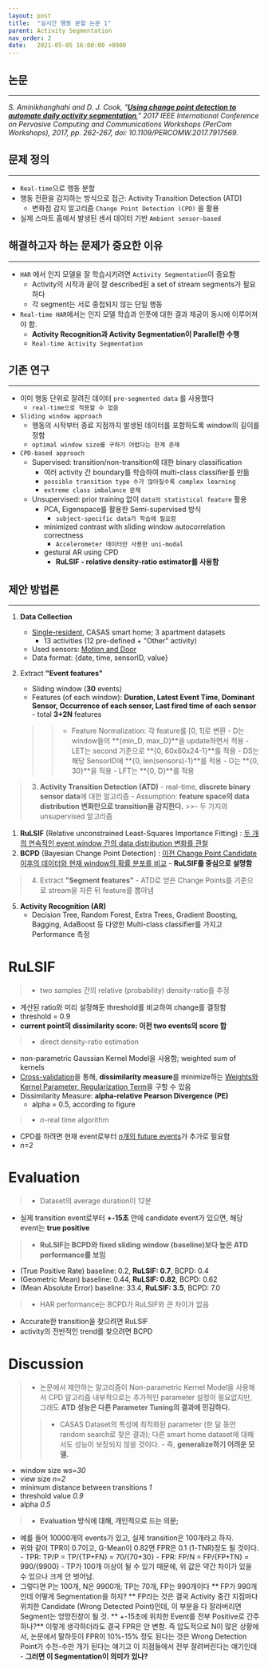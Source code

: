 ```yaml
---
layout: post
title:  "실시간 행동 분할 논문 1"
parent: Activity Segmentation
nav_order: 2
date:   2021-05-05 16:00:00 +0900
---
```


## 논문
---
_S. Aminikhanghahi and D. J. Cook, "[**Using change point detection to automate daily activity segmentation**]," 2017 IEEE International Conference on Pervasive Computing and Communications Workshops (PerCom Workshops), 2017, pp. 262-267, doi: 10.1109/PERCOMW.2017.7917569._

[**Using change point detection to automate daily activity segmentation**]: https://ieeexplore.ieee.org/document/7917569

## 문제 정의
---
* `Real-time`으로 행동 분할
* 행동 전환을 감지하는 방식으로 접근: Activity Transition Detection (ATD)
  * 변화점 감지 알고리즘 `Change Point Detection (CPD)` 을 활용 
* 실제 스마트 홈에서 발생된 센서 데이터 기반 `Ambient sensor-based`

## 해결하고자 하는 문제가 중요한 이유
---
* `HAR` 에서 인지 모델을 잘 학습시키려면 `Activity Segmentation`이 중요함
  * Activity의 시작과 끝이 잘 described된 a set of stream segments가 필요하다
  * 각 segment는 서로 중첩되지 않는 단일 행동
* `Real-time HAR`에서는 인지 모델 학습과 인풋에 대한 결과 제공이 동시에 이루어져야 함. 
  * **Activity Recognition과 Activity Segmentation이 Parallel한 수행**
  * `Real-time Activity Segmentation`

## 기존 연구
---
* 이미 행동 단위로 잘려진 데이터 `pre-segmented data` 를 사용했다
  * `real-time으로 적용할 수 없음`
* `Sliding window approach`
  * 행동의 시작부터 종료 지점까지 발생된 데이터를 포함하도록 window의 길이를 정함
  * `optimal window size를 구하기 어렵다는 한계 존재`
* `CPD-based approach` 
  * Supervised: transition/non-transition에 대한 binary classification
    * 여러 activity 간 boundary를 학습하여 multi-class classifier를 만듦
    * `possible transition type 수가 많아질수록 complex learning`
    * `extreme class imbalance 문제`
  * Unsupervised: prior training 없이 `data의 statistical feature` 활용
      * PCA, Eigenspace를 활용한 Semi-supervised 방식 
        * `subject-specific data가 학습에 필요함`
      * minimized contrast with sliding window autocorrelation correctness
        * `Accelerometer 데이터만 사용한 uni-modal`
      * gestural AR using CPD
        * **RuLSIF - relative density-ratio estimator를 사용함**
    
    
## 제안 방법론
---
1. **Data Collection**
	- <u>Single-resident</u>, CASAS smart home; 3 apartment datasets
      - 13 activities (12 pre-defined + "Other" activity)
    - Used sensors: <u>Motion and Door</u>
    - Data format: {date, time, sensorID, value}
    
2. Extract **"Event features"**
	- Sliding window (**30** events)
    - Features (of each window): **Duration, Latest Event Time, Dominant Sensor, Occurrence of each sensor, Last fired time of each sensor**
          - total **3+2N** features
    >> - Feature Normalization: 각 feature를 [0, 1]로 변환
          - D는 window들의 **{min_D, max_D}**을 update하면서 적용
          - LET는 second 기준으로 **{0, 60x60x24-1}**를 적용
          - DS는 해당 SensorID에 **{0, len(sensors)-1}**를 적용
          - O는 **{0, 30}**을 적용
          - LFT는 **{0, D}**를 적용
          
> 3. **Activity Transition Detection (ATD)**
    - real-time, **discrete binary sensor data**에 대한 알고리즘
    - Assumption: **feature space의 data distribution 변화만으로 transition을 감지한다.**
    >>- 두 가지의 unsupervised 알고리즘
  1) **RuLSIF** (Relative unconstrained Least-Squares Importance Fitting)
  	: <u>두 개의 연속적인 event window 간의 data distribution 변화를 관찰 </u>
  2) **BCPD** (Bayesian Change Point Detection)
  	: <u>이전 Change Point Candidate 이후의 데이터와 현재 window의 확률 분포를 비교</u>
    - **RuLSIF를 중심으로 설명함**
    
> 4. Extract **"Segment features"**
	- ATD로 얻은 Change Points를 기준으로 stream을 자른 뒤 feature를 뽑아냄
5. **Activity Recognition (AR)**
	- Decision Tree, Random Forest, Extra Trees, Gradient Boosting, Bagging, AdaBoost 등 다양한 Multi-class classifier를 가지고 Performance 측정


# RuLSIF
>* two samples 간의 relative (probability) density-ratio를 추정
  - 계산된 ratio와 미리 설정해둔 threshold를 비교하여 change를 결정함
  - threshold = 0.9
  - **current point의 dissimilarity score: 이전 two events의 score 합**
  
>* direct density-ratio estimation
  - non-parametric Gaussian Kernel Model을 사용함; weighted sum of kernels
  - <u>Cross-validation</u>을 통해, **dissimilarity measure**를 minimize하는 <u>Weights와 Kernel Parameter, Regularization Term</u>을 구할 수 있음
  - Dissimilarity Measure: **alpha-relative Pearson Divergence (PE)**
  	- alpha = 0.5, according to figure
    
>* *n*-real time algorithm
  - CPD를 하려면 현재 event로부터 <u>*n*개의 future events</u>가 추가로 필요함
  - *n*=2
  
# Evaluation
>* Dataset의 average duration이 12분
  - 실제 transition event로부터 **+-15초** 안에 candidate event가 있으면, 해당 event는 **true positive**
  
>* **RuLSIF는 BCPD와 fixed sliding window (baseline)보다 높은 ATD performance를 보임**
  - (True Positive Rate) baseline: 0.2, **RuLSIF: 0.7**, BCPD: 0.4
  - (Geometric Mean) baseline: 0.44, **RuLSIF: 0.82**, BCPD: 0.62
  - (Mean Absolute Error) baseline: 33.4, **RuLSIF: 3.5**, BCPD: 7.0

> * HAR performance는 BCPD가 RuLSIF와 큰 차이가 없음
  - Accurate한 transition을 찾으려면 RuLSIF
  - activity의 전반적인 trend를 찾으려면 BCPD
  
# Discussion
>* 논문에서 제안하는 알고리즘이 Non-parametric Kernel Model을 사용해서 CPD 알고리즘 내부적으로는 추가적인 parameter 설정이 필요없지만, 그래도 **ATD 성능은 다른 Parameter Tuning의 결과에 민감하다.**
>>* CASAS Dataset의 특성에 최적화된 parameter (한 달 동안 random search로 찾은 결과); 다른 smart home dataset에 대해서도 성능이 보장되지 않을 것이다. - 즉, **generalize하기 어려운 모델.**
  - window size *ws=30*
  - view size *n=2*
  - minimum distance between transitions *1*
  - threshold value *0.9*
  - alpha *0.5*
  
>* **Evaluation 방식에 대해, 개인적으로 드는 의문;**
  - 예를 들어 10000개의 events가 있고, 실제 transition은 100개라고 하자.
  - 위와 같이 TPR이 0.7이고, G-Mean이 0.82면 FPR은 0.1 (1-TNR)정도 될 것이다.
        - TPR: TP/P = TP/{TP+FN} = 70/{70+30}
        - FPR: FP/N = FP/{FP+TN} = 990/{9900}
        - TP가 100개 이상이 될 수 있기 때문에, 위 값은 약간 차이가 있을 수 있으나 크게 안 벗어남.
  - 그렇다면 P는 100개, N은 9900개; TP는 70개, FP는 990개이다
** FP가 990개인데 어떻게 Segmentation을 하지? **
FP라는 것은 결국 Activity 중간 지점마다 위치한 Candidate (Wrong Detected Point)인데, 이 부분을 다 잘라버리면 Segment는 엉망진창이 될 것.
** +-15초에 위치한 Event를 전부 Positive로 간주하나?**
이렇게 생각하더라도 결국 FPR은 안 변함.
즉 압도적으로 N이 많은 상황에서, 논문에서 말하듯이 FPR이 10%-15% 정도 된다는 것은 Wrong Detection Point가 수천-수만 개가 된다는 얘기고 이 지점들에서 전부 잘려버린다는 얘기인데 - **그러면 이 Segmentation이 의미가 있나?**